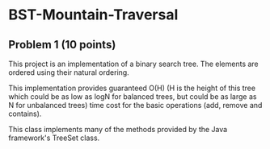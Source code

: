# BST-Mountain-Traversal


## Problem 1 (10 points)

This project is an implementation of a binary search tree. The elements are ordered using
their natural ordering.
  
This implementation provides guaranteed O(H) (H is the height of this tree
which could be as low as logN for balanced trees, but could be as large as N
for unbalanced trees) time cost for the basic operations (add, remove and
contains).
 
This class implements many of the methods provided by the Java framework's
TreeSet class.

